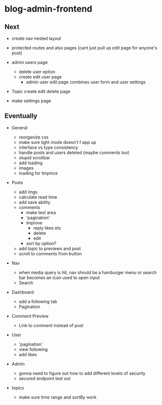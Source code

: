 # blog-admin-frontend

## Next

- create nav nested layout
- protected routes and also pages (cant just pull up edit page for anyone's post)

- admin users page

  - delete user option
  - create edit user page
    - admin user edit page combines user form and user settings

- Topic create edit delete page

- make settings page

## Eventually

- General

  - reorganize css
  - make sure light mode doesn't f app up
  - interface vs type consistency
  - handle posts and users deleted (maybe comments too)
  - stupid scrollbar
  - add loading
  - images
  - loading for tinymce

- Posts

  - add imgs
  - calculate read time
  - add save ability
  - comments
    - make text area
    - 'pagination'
    - improve
      - reply likes etc
      - delete
      - edit
    - sort by option?
  - add topic to previews and post
  - scroll to comments from button

- Nav

  - when media query is hit, nav should be a hamburger menu or search bar becomes an icon used to open input
  - Search

- Dashboard

  - add a following tab
  - Pagination

- Comment Preview

  - Link to comment instead of post

- User

  - 'pagination'
  - view following
  - add likes

- Admin

  - gonna need to figure out how to add different levels of security
  - secured endpoint test out

- topics
  - make sure time range and sortBy work
